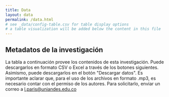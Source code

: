 ```yaml
---
title: Data
layout: data
permalink: /data.html
# see _data/config-table.csv for table display options
# a table visualization will be added below the content in this file
---
```


## Metadatos de la investigación

La tabla a continuación provee los contenidos de esta investigación. Puede descargarlos en formato CSV o Excel a través de los botones siguientes. Asimismo, puede descargarlos en el botón "Descargar datos". Es importante aclarar que, para el uso de los archivos en formato .mp3, es necesario contar con el permiso de los autores. Para solicitarlo, enviar un correo a l.paris@uniandes.edu.co
